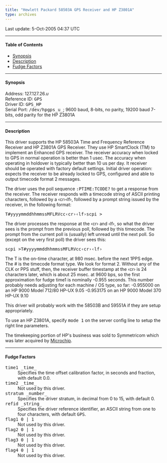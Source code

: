 ```yaml
---
title: "Hewlett Packard 58503A GPS Receiver and HP Z3801A"
type: archives
---
```


Last update: 5-Oct-2005 04:37 UTC

* * *

#### Table of Contents

*   [Synopsis](/archives/drivers/driver26/#synopsis)
*   [Description](/archives/drivers/driver26/#description)
*   [Fudge Factors](/archives/drivers/driver26/#fudge-factors)

* * *

#### Synopsis

Address: 127.127.26._u_  
Reference ID: <tt>GPS</tt>  
Driver ID: <tt>GPS_HP</tt>  
Serial Port: <tt>/dev/hpgps_u_</tt>; 9600 baud, 8-bits, no parity, 19200 baud 7-bits, odd parity for the HP Z3801A

* * *

#### Description

This driver supports the HP 58503A Time and Frequency Reference Receiver and HP Z3801A GPS Receiver. They use HP SmartClock (TM) to implement an Enhanced GPS receiver. The receiver accuracy when locked to GPS in normal operation is better than 1 usec. The accuracy when operating in holdover is typically better than 10 us per day. It receiver should be operated with factory default settings. Initial driver operation: expects the receiver to be already locked to GPS, configured and able to output timecode format 2 messages.

The driver uses the poll sequence <tt>:PTIME:TCODE?</tt> to get a response from the receiver. The receiver responds with a timecode string of ASCII printing characters, followed by a &lsaquo;cr&rsaquo;&lsaquo;lf&rsaquo;, followed by a prompt string issued by the receiver, in the following format:

<pre>T#yyyymmddhhmmssMFLRVcc&lsaquo;cr&rsaquo;&lsaquo;lf&rsaquo;scpi ></pre>

The driver processes the response at the &lsaquo;cr&rsaquo; and &lsaquo;lf&rsaquo;, so what the driver sees is the prompt from the previous poll, followed by this timecode. The prompt from the current poll is (usually) left unread until the next poll. So (except on the very first poll) the driver sees this:

<pre>scpi >T#yyyymmddhhmmssMFLRVcc&lsaquo;cr&rsaquo;&lsaquo;lf&rsaquo;</pre>

The T is the on-time character, at 980 msec. before the next 1PPS edge. The # is the timecode format type. We look for format 2. Without any of the CLK or PPS stuff, then, the receiver buffer timestamp at the &lsaquo;cr&rsaquo; is 24 characters later, which is about 25 msec. at 9600 bps, so the first approximation for fudge time1 is nominally -0.955 seconds. This number probably needs adjusting for each machine / OS type, so far: -0.955000 on an HP 9000 Model 712/80 HP-UX 9.05 -0.953175 on an HP 9000 Model 370 HP-UX 9.10

This driver will probably work with the 58503B and 59551A if they are setup appropriately.

To use an HP Z3801A, specify <tt>mode 1</tt> on the server config line to setup the right line parameters.

The timekeeping portion of HP's business was sold to Symmetricom which was later acquired by [Microchip](https://www.microsemi.com/product-directory/3425-timing-synchronization).

* * *

#### Fudge Factors

<dl>

<dt><tt>time1 _time_</tt></dt>

<dd>Specifies the time offset calibration factor, in seconds and fraction, with default 0.0.</dd>

<dt><tt>time2 _time_</tt></dt>

<dd>Not used by this driver.</dd>

<dt><tt>stratum _number_</tt></dt>

<dd>Specifies the driver stratum, in decimal from 0 to 15, with default 0.</dd>

<dt><tt>refid _string_</tt></dt>

<dd>Specifies the driver reference identifier, an ASCII string from one to four characters, with default <tt>GPS</tt>.</dd>

<dt><tt>flag1 0 | 1</tt></dt>

<dd>Not used by this driver.</dd>

<dt><tt>flag2 0 | 1</tt></dt>

<dd>Not used by this driver.</dd>

<dt><tt>flag3 0 | 1</tt></dt>

<dd>Not used by this driver.</dd>

<dt><tt>flag4 0 | 1</tt></dt>

<dd>Not used by this driver.</dd>

</dl>
